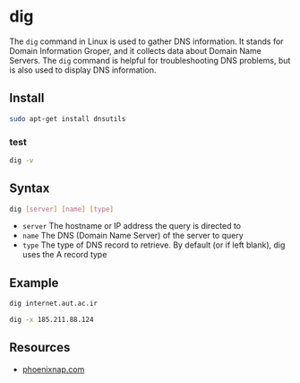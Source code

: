 # dig

The ```dig``` command in Linux is used to gather DNS information.
It stands for Domain Information Groper, and it collects data about Domain Name Servers.
The ```dig``` command is helpful for troubleshooting DNS problems,
but is also used to display DNS information.

## Install

```sh
sudo apt-get install dnsutils
```

### test

```sh
dig -v
```

## Syntax

```sh
dig [server] [name] [type]
```

- ```server``` The hostname or IP address the query is directed to
- ```name``` The DNS (Domain Name Server) of the server to query
- ```type``` The type of DNS record to retrieve. By default (or if left blank), dig uses the A record type

## Example

```sh
dig internet.aut.ac.ir
```

```sh
dig -x 185.211.88.124
```

## Resources

- [phoenixnap.com](https://phoenixnap.com/kb/linux-dig-command-examples)
